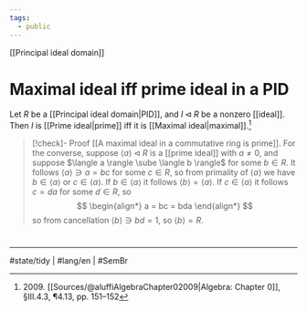 ```yaml
---
tags:
  - public
---
```

[[Principal ideal domain]]
# Maximal ideal iff prime ideal in a PID

Let $R$ be a [[Principal ideal domain|PID]], and $I \triangleleft R$ be a nonzero [[ideal]].
Then $I$ is [[Prime ideal|prime]] iff it is [[Maximal ideal|maximal]].[^2009]

> [!check]- Proof
> [[A maximal ideal in a commutative ring is prime]].
> For the converse, suppose $\langle a \rangle \triangleleft R$ is a [[prime ideal]] with $a \neq 0$,
> and suppose $\langle a \rangle \sube \langle b \rangle$ for some $b \in R$.
> It follows $\langle a \rangle\ni a = bc$ for some $c \in R$,
> so from primality of $\langle a \rangle$ we have $b \in \langle a \rangle$ or $c \in \langle a \rangle$.
> If $b \in \langle a \rangle$ it follows $\langle b \rangle= \langle a \rangle$.
> If $c \in \langle a \rangle$ it follows $c = da$ for some $d \in R$, so
> $$
> \begin{align*}
> a = bc = bda
> \end{align*}
> $$
> so from cancellation $\langle b \rangle \ni bd = 1$,
> so $\langle b \rangle = R$. <span class="QED"/>

  [^2009]: 2009\. [[Sources/@aluffiAlgebraChapter02009|Algebra: Chapter 0]], §III.4.3, ¶4.13, pp. 151–152


#
---
#state/tidy | #lang/en | #SemBr
